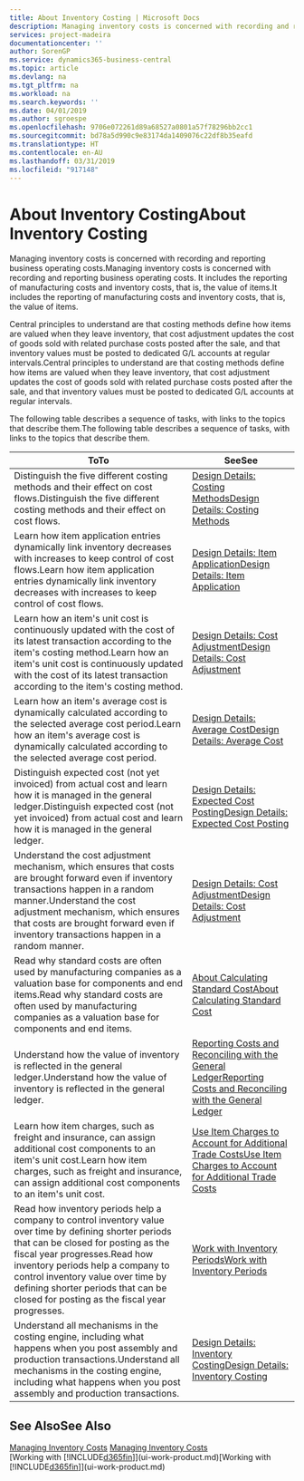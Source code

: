 ```yaml
---
title: About Inventory Costing | Microsoft Docs
description: Managing inventory costs is concerned with recording and reporting business operating costs. It includes the reporting of manufacturing costs and inventory costs, that is, the value of items.
services: project-madeira
documentationcenter: ''
author: SorenGP
ms.service: dynamics365-business-central
ms.topic: article
ms.devlang: na
ms.tgt_pltfrm: na
ms.workload: na
ms.search.keywords: ''
ms.date: 04/01/2019
ms.author: sgroespe
ms.openlocfilehash: 9706e072261d89a68527a0801a57f78296bb2cc1
ms.sourcegitcommit: bd78a5d990c9e83174da1409076c22df8b35eafd
ms.translationtype: HT
ms.contentlocale: en-AU
ms.lasthandoff: 03/31/2019
ms.locfileid: "917148"
---
```

# <a name="about-inventory-costing"></a><span data-ttu-id="c29c7-104">About Inventory Costing</span><span class="sxs-lookup"><span data-stu-id="c29c7-104">About Inventory Costing</span></span>
<span data-ttu-id="c29c7-105">Managing inventory costs is concerned with recording and reporting business operating costs.</span><span class="sxs-lookup"><span data-stu-id="c29c7-105">Managing inventory costs is concerned with recording and reporting business operating costs.</span></span> <span data-ttu-id="c29c7-106">It includes the reporting of manufacturing costs and inventory costs, that is, the value of items.</span><span class="sxs-lookup"><span data-stu-id="c29c7-106">It includes the reporting of manufacturing costs and inventory costs, that is, the value of items.</span></span>  

 <span data-ttu-id="c29c7-107">Central principles to understand are that costing methods define how items are valued when they leave inventory, that cost adjustment updates the cost of goods sold with related purchase costs posted after the sale, and that inventory values must be posted to dedicated G/L accounts at regular intervals.</span><span class="sxs-lookup"><span data-stu-id="c29c7-107">Central principles to understand are that costing methods define how items are valued when they leave inventory, that cost adjustment updates the cost of goods sold with related purchase costs posted after the sale, and that inventory values must be posted to dedicated G/L accounts at regular intervals.</span></span>  

 <span data-ttu-id="c29c7-108">The following table describes a sequence of tasks, with links to the topics that describe them.</span><span class="sxs-lookup"><span data-stu-id="c29c7-108">The following table describes a sequence of tasks, with links to the topics that describe them.</span></span>   

|<span data-ttu-id="c29c7-109">**To**</span><span class="sxs-lookup"><span data-stu-id="c29c7-109">**To**</span></span>|<span data-ttu-id="c29c7-110">**See**</span><span class="sxs-lookup"><span data-stu-id="c29c7-110">**See**</span></span>|  
|------------|-------------|  
|<span data-ttu-id="c29c7-111">Distinguish the five different costing methods and their effect on cost flows.</span><span class="sxs-lookup"><span data-stu-id="c29c7-111">Distinguish the five different costing methods and their effect on cost flows.</span></span>|[<span data-ttu-id="c29c7-112">Design Details: Costing Methods</span><span class="sxs-lookup"><span data-stu-id="c29c7-112">Design Details: Costing Methods</span></span>](design-details-costing-methods.md)|  
|<span data-ttu-id="c29c7-113">Learn how item application entries dynamically link inventory decreases with increases to keep control of cost flows.</span><span class="sxs-lookup"><span data-stu-id="c29c7-113">Learn how item application entries dynamically link inventory decreases with increases to keep control of cost flows.</span></span>|[<span data-ttu-id="c29c7-114">Design Details: Item Application</span><span class="sxs-lookup"><span data-stu-id="c29c7-114">Design Details: Item Application</span></span>](design-details-item-application.md)|  
|<span data-ttu-id="c29c7-115">Learn how an item's unit cost is continuously updated with the cost of its latest transaction according to the item's costing method.</span><span class="sxs-lookup"><span data-stu-id="c29c7-115">Learn how an item's unit cost is continuously updated with the cost of its latest transaction according to the item's costing method.</span></span>|[<span data-ttu-id="c29c7-116">Design Details: Cost Adjustment</span><span class="sxs-lookup"><span data-stu-id="c29c7-116">Design Details: Cost Adjustment</span></span>](design-details-cost-adjustment.md)|  
|<span data-ttu-id="c29c7-117">Learn how an item's average cost is dynamically calculated according to the selected average cost period.</span><span class="sxs-lookup"><span data-stu-id="c29c7-117">Learn how an item's average cost is dynamically calculated according to the selected average cost period.</span></span>|[<span data-ttu-id="c29c7-118">Design Details: Average Cost</span><span class="sxs-lookup"><span data-stu-id="c29c7-118">Design Details: Average Cost</span></span>](design-details-average-cost.md)|  
|<span data-ttu-id="c29c7-119">Distinguish expected cost (not yet invoiced) from actual cost and learn how it is managed in the general ledger.</span><span class="sxs-lookup"><span data-stu-id="c29c7-119">Distinguish expected cost (not yet invoiced) from actual cost and learn how it is managed in the general ledger.</span></span>|[<span data-ttu-id="c29c7-120">Design Details: Expected Cost Posting</span><span class="sxs-lookup"><span data-stu-id="c29c7-120">Design Details: Expected Cost Posting</span></span>](design-details-expected-cost-posting.md)|  
|<span data-ttu-id="c29c7-121">Understand the cost adjustment mechanism, which ensures that costs are brought forward even if inventory transactions happen in a random manner.</span><span class="sxs-lookup"><span data-stu-id="c29c7-121">Understand the cost adjustment mechanism, which ensures that costs are brought forward even if inventory transactions happen in a random manner.</span></span>|[<span data-ttu-id="c29c7-122">Design Details: Cost Adjustment</span><span class="sxs-lookup"><span data-stu-id="c29c7-122">Design Details: Cost Adjustment</span></span>](design-details-cost-adjustment.md)|  
|<span data-ttu-id="c29c7-123">Read why standard costs are often used by manufacturing companies as a valuation base for components and end items.</span><span class="sxs-lookup"><span data-stu-id="c29c7-123">Read why standard costs are often used by manufacturing companies as a valuation base for components and end items.</span></span>|[<span data-ttu-id="c29c7-124">About Calculating Standard Cost</span><span class="sxs-lookup"><span data-stu-id="c29c7-124">About Calculating Standard Cost</span></span>](finance-about-calculating-standard-cost.md)|  
|<span data-ttu-id="c29c7-125">Understand how the value of inventory is reflected in the general ledger.</span><span class="sxs-lookup"><span data-stu-id="c29c7-125">Understand how the value of inventory is reflected in the general ledger.</span></span>|[<span data-ttu-id="c29c7-126">Reporting Costs and Reconciling with the General Ledger</span><span class="sxs-lookup"><span data-stu-id="c29c7-126">Reporting Costs and Reconciling with the General Ledger</span></span>](finance-report-costs-and-reconcile-with-the-general-ledger.md)|  
|<span data-ttu-id="c29c7-127">Learn how item charges, such as freight and insurance, can assign additional cost components to an item's unit cost.</span><span class="sxs-lookup"><span data-stu-id="c29c7-127">Learn how item charges, such as freight and insurance, can assign additional cost components to an item's unit cost.</span></span>|[<span data-ttu-id="c29c7-128">Use Item Charges to Account for Additional Trade Costs</span><span class="sxs-lookup"><span data-stu-id="c29c7-128">Use Item Charges to Account for Additional Trade Costs</span></span>](payables-how-assign-item-charges.md)|  
|<span data-ttu-id="c29c7-129">Read how inventory periods help a company to control inventory value over time by defining shorter periods that can be closed for posting as the fiscal year progresses.</span><span class="sxs-lookup"><span data-stu-id="c29c7-129">Read how inventory periods help a company to control inventory value over time by defining shorter periods that can be closed for posting as the fiscal year progresses.</span></span>|[<span data-ttu-id="c29c7-130">Work with Inventory Periods</span><span class="sxs-lookup"><span data-stu-id="c29c7-130">Work with Inventory Periods</span></span>](finance-how-to-work-with-inventory-periods.md)|  
|<span data-ttu-id="c29c7-131">Understand all mechanisms in the costing engine, including what happens when you post assembly and production transactions.</span><span class="sxs-lookup"><span data-stu-id="c29c7-131">Understand all mechanisms in the costing engine, including what happens when you post assembly and production transactions.</span></span>|[<span data-ttu-id="c29c7-132">Design Details: Inventory Costing</span><span class="sxs-lookup"><span data-stu-id="c29c7-132">Design Details: Inventory Costing</span></span>](design-details-inventory-costing.md)|

## <a name="see-also"></a><span data-ttu-id="c29c7-133">See Also</span><span class="sxs-lookup"><span data-stu-id="c29c7-133">See Also</span></span>
<span data-ttu-id="c29c7-134">[Managing Inventory Costs](finance-manage-inventory-costs.md)  </span><span class="sxs-lookup"><span data-stu-id="c29c7-134">[Managing Inventory Costs](finance-manage-inventory-costs.md)  </span></span>  
<span data-ttu-id="c29c7-135">[Working with [!INCLUDE[d365fin](includes/d365fin_md.md)]](ui-work-product.md)</span><span class="sxs-lookup"><span data-stu-id="c29c7-135">[Working with [!INCLUDE[d365fin](includes/d365fin_md.md)]](ui-work-product.md)</span></span>
